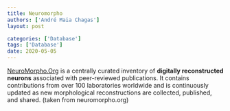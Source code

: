 ```yaml
---
title: Neuromorpho
authors: ['André Maia Chagas']
layout: post

categories: ['Database']
tags: ['Database']
date: 2020-05-05
---
```


[NeuroMorpho.Org](http://neuromorpho.org/index.jsp) is a centrally curated inventory of **digitally reconstructed neurons** associated with peer-reviewed publications. It contains contributions from over 100 laboratories worldwide and is continuously updated as new morphological reconstructions are collected, published, and shared. (taken from neuromorpho.org)


